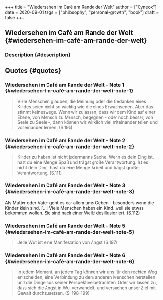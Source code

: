 +++
title = "Wiedersehen im Café am Rande der Welt"
author = ["Cyneox"]
date = 2020-09-01
tags = ["philosophy", "personal-growth", "book"]
draft = false
+++

## Wiedersehen im Café am Rande der Welt {#wiedersehen-im-café-am-rande-der-welt}


### Description {#description}


## Quotes {#quotes}


### Wiedersehen im Café am Rande der Welt - Note 1 {#wiedersehen-im-café-am-rande-der-welt-note-1}

> Viele Menschen glauben, die Meinung oder die Gedanken eines Kindes seien nicht so wichtig wie die eines Erwachsenen. Aber das stimmt keineswegs. Wenn wir zulassen, dass wir dem Kind auf einer Ebene, von Mensch zu Mensch, begegnen - oder noch besser, von Seele zu Seele -, dann können wir wirklich viel miteinander teilen und voneinander lernen. (S.195)


### Wiedersehen im Café am Rande der Welt - Note 2 {#wiedersehen-im-café-am-rande-der-welt-note-2}

> Kinder zu haben ist nicht jedermanns Sache. Wenn es dein Ding ist, hast du eine Menge Spaß und trägst große Verantwortung. Ist es nicht dein Ding, hast du eine Menge Arbeit und trägst große Verantwortung. (S.111)


### Wiedersehen im Café am Rande der Welt - Note 3 {#wiedersehen-im-café-am-rande-der-welt-note-3}

Als Mutter oder Vater geht es cor allem ums Geben - besonders wenn die Kinder
klein sind. [...] Viele Menschen haben ein Kind, weil sie etwas bekommen wollen.
Sie sind nach einer Weile desillusioniert. (S.112)


### Wiedersehen im Café am Rande der Welt - Note 5 {#wiedersehen-im-café-am-rande-der-welt-note-5}

> Jede Wut ist eine Manifestation von Angst (S.197)


### Wiedersehen im Café am Rande der Welt - Note 6 {#wiedersehen-im-café-am-rande-der-welt-note-6}

> In jedem Moment, an jedem Tag können wir uns für den rechten Weg entscheiden, eine Verbindung zu dem anderen Menschen herstellen und die Dinge aus seiner Perspektive betrachten. Oder wir lassen zu, dass sich die Angst in Wut verwandelt, und versuchen unser Ziel mit Gewalt durchzusetzen. (S. 198-199)
